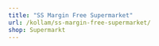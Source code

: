 ```yaml
---
title: "SS Margin Free Supermarket"
url: /kollam/ss-margin-free-supermarket/
shop: Supermarkt
---
```

